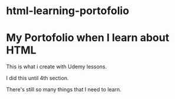 # html-learning-portofolio
<h1>My Portofolio when I learn about HTML</h1>

<p>This is what i create with Udemy lessons.</p>
<p>I did this until 4th section.</p>
<p>There's still so many things that I need to learn.</p>
